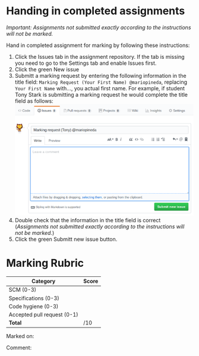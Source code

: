 # Handing in completed assignments 
_Important: Assignments not submitted *exactly* according to the instructions will not be marked._

Hand in completed assignment for marking by following these instructions:
1. Click the Issues tab in the assignment repository. If the tab is missing you need to go to the Settings tab and enable Issues first.
2. Click the green New issue
3. Submitt a marking request by entering the following information in the title field: ```Marking Request (Your First Name) @mariopineda```, replacing ```Your First Name``` with..., you actual first name. For example, if student Tony Stark is submitting a marking request he would complete the title field as follows:
![](issue.png)
4. Double check that the information in the title field is correct (_Assignments not submitted *exactly* according to the instructions will not be marked._)
5. Click the green Submitt new issue button.

# Marking Rubric
Category                    | Score        
----------------------------| -------------
SCM (0-3)                   |  
Specifications (0-3)        | 
Code hygiene (0-3)          | 
Accepted pull request (0-1) |
**Total**                   |  /10

Marked on:

Comment:
